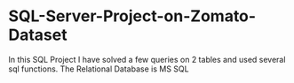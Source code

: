 # SQL-Server-Project-on-Zomato-Dataset
In this SQL Project I have solved a few queries on 2 tables and used several sql functions. The Relational Database is MS SQL
